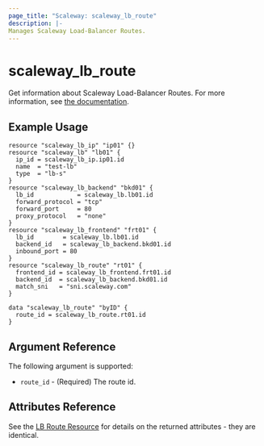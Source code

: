 ```yaml
---
page_title: "Scaleway: scaleway_lb_route"
description: |-
Manages Scaleway Load-Balancer Routes.
---
```


# scaleway_lb_route

Get information about Scaleway Load-Balancer Routes.
For more information, see [the documentation](https://developers.scaleway.com/en/products/lb/zoned_api/#route-ff94b7).

## Example Usage

```hcl
resource "scaleway_lb_ip" "ip01" {}
resource "scaleway_lb" "lb01" {
  ip_id = scaleway_lb_ip.ip01.id
  name  = "test-lb"
  type  = "lb-s"
}
resource "scaleway_lb_backend" "bkd01" {
  lb_id            = scaleway_lb.lb01.id
  forward_protocol = "tcp"
  forward_port     = 80
  proxy_protocol   = "none"
}
resource "scaleway_lb_frontend" "frt01" {
  lb_id        = scaleway_lb.lb01.id
  backend_id   = scaleway_lb_backend.bkd01.id
  inbound_port = 80
}
resource "scaleway_lb_route" "rt01" {
  frontend_id = scaleway_lb_frontend.frt01.id
  backend_id  = scaleway_lb_backend.bkd01.id
  match_sni   = "sni.scaleway.com"
}

data "scaleway_lb_route" "byID" {
  route_id = scaleway_lb_route.rt01.id
}
```

## Argument Reference

The following argument is supported:

- `route_id` - (Required) The route id.

## Attributes Reference

See the [LB Route Resource](../resources/lb_route.md) for details on the returned attributes - they are identical.
